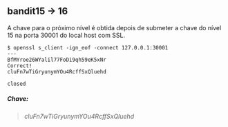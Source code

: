 ## bandit15 -> 16

A chave para o próximo nível é obtida depois de submeter a chave do nível 15 na porta 30001 do local host com SSL.

```
$ openssl s_client -ign_eof -connect 127.0.0.1:30001
---
BfMYroe26WYalil77FoDi9qh59eK5xNr
Correct!
cluFn7wTiGryunymYOu4RcffSxQluehd

closed
```

##### Chave:
> _cluFn7wTiGryunymYOu4RcffSxQluehd_